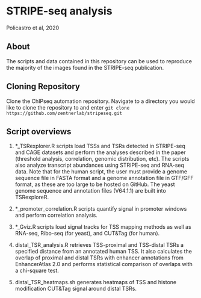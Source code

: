 # STRIPE-seq analysis
Policastro et al, 2020

## About
The scripts and data contained in this repository can be used to reproduce the majority of the images found in the STRIPE-seq publication.

## Cloning Repository

Clone the ChIPseq automation repository. Navigate to a directory you would like to clone the repository to and enter `git clone https://github.com/zentnerlab/stripeseq.git`

## Script overviews

1. *_TSRexplorer.R scripts load TSSs and TSRs detected in STRIPE-seq and CAGE datasets and perform the analyses described in the paper (threshold analysis, correlation, genomic distribution, etc). The scripts also analyze transcript abundances using STRIPE-seq and RNA-seq data. Note that for the human script, the user must provide a genome sequence file in FASTA format and a genome annotation file in GTF/GFF format, as these are too large to be hosted on GitHub. The yeast genome sequence and annotation files (V64.1.1) are built into TSRexploreR.

2. *_promoter_correlation.R scripts quantify signal in promoter windows and perform correlation analysis.

3. *_Gviz.R scripts load signal tracks for TSS mapping methods as well as RNA-seq, Ribo-seq (for yeast), and CUT&Tag (for human).

4. distal_TSR_analysis.R retrieves TSS-proximal and TSS-distal TSRs a specified distance from an annotated human TSS. It also calculates the overlap of proximal and distal TSRs with enhancer annotations from EnhancerAtlas 2.0 and performs statistical comparison of overlaps with a chi-square test.

5. distal_TSR_heatmaps.sh generates heatmaps of TSS and histone modification CUT&Tag signal around distal TSRs.